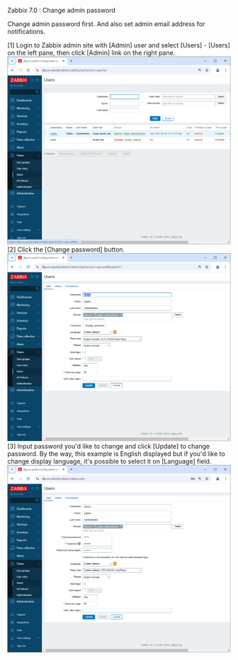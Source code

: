 Zabbix 7.0 : Change admin password
 	
Change admin password first. And also set admin email address for notifications.

[1]	Login to Zabbix admin site with [Admin] user and select [Users] - [Users] on the left pane, then click [Admin] link on the right pane.
<img src="./imgs/b/1.png">
[2]	Click the [Change password] button.
<img src="./imgs/b/2.png">
[3]	Input password you'd like to change and click [Update] to change password.
By the way, this example is English displayed but if you'd like to change display language, it's possible to select it on [Language] field.
<img src="./imgs/b/3.png">